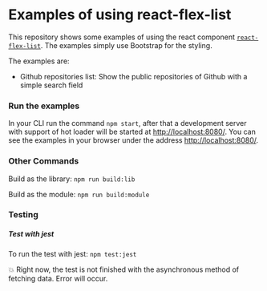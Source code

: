 # Examples of using react-flex-list

This repository shows some examples of using the react component [`react-flex-list`](https://github.com/sunweiye/react-flex-list).
The examples simply use Bootstrap for the styling.

The examples are:
- Github repositories list: Show the public repositories of Github with a simple search field

### Run the examples
In your CLI run the command `npm start`, after that a development server with support of hot loader will be started at [http://localhost:8080/](http://localhost:8080/).
You can see the examples in your browser under the address [http://localhost:8080/](http://localhost:8080/).

### Other Commands
Build as the library: `npm run build:lib`

Build as the module: `npm run build:module`

### Testing
##### Test with jest
To run the test with jest: `npm test:jest`

:boom: Right now, the test is not finished with the asynchronous method of fetching data. Error will occur. 
